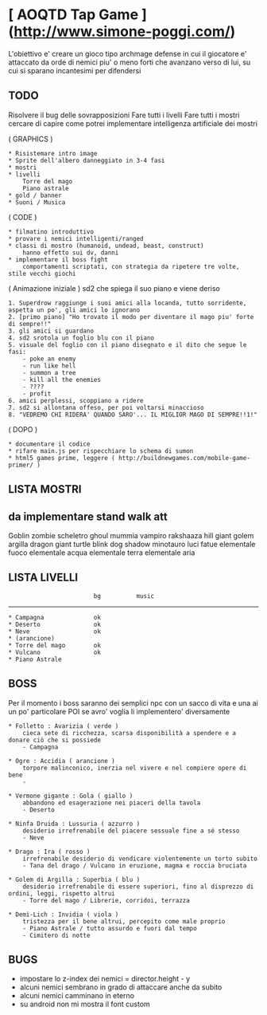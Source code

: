 # [ AOQTD Tap Game ] (http://www.simone-poggi.com/)

L'obiettivo e' creare un gioco tipo archmage defense in cui il giocatore e' attaccato da orde di nemici 
piu' o meno forti che avanzano verso di lui, su cui si sparano incantesimi per difendersi

## TODO

Risolvere il bug delle sovrapposizioni
Fare tutti i livelli
Fare tutti i mostri
cercare di capire come potrei implementare intelligenza artificiale dei mostri

( GRAPHICS )

    * Risistemare intro image
	* Sprite dell'albero danneggiato in 3-4 fasi
	* mostri
	* livelli
		Torre del mago
		Piano astrale
	* gold / banner
	* Suoni / Musica

( CODE )

	* filmatino introduttivo
	* provare i nemici intelligenti/ranged
	* classi di mostro (humanoid, undead, beast, construct)
		hanno effetto sui dv, danni
	* implementare il boss fight
		comportamenti scriptati, con strategia da ripetere tre volte, stile vecchi giochi	

( Animazione iniziale )
	sd2 che spiega il suo piano e viene deriso
	
	1. Superdrow raggiunge i suoi amici alla locanda, tutto sorridente, aspetta un po', gli amici lo ignorano
	2. [primo piano] "Ho trovato il modo per diventare il mago piu' forte di sempre!!"
	3. gli amici si guardano
	4. sd2 srotola un foglio blu con il piano
	5. visuale del foglio con il piano disegnato e il dito che segue le fasi:
	    - poke an enemy
	    - run like hell
	    - summon a tree
	    - kill all the enemies
	    - ????
	    - profit
	6. amici perplessi, scoppiano a ridere
	7. sd2 si allontana offeso, per poi voltarsi minaccioso
	8. "VEDREMO CHI RIDERA' QUANDO SARO'... IL MIGLIOR MAGO DI SEMPRE!!1!"

( DOPO )

	* documentare il codice
	* rifare main.js per rispecchiare lo schema di sumon
	* html5 games prime, leggere ( http://buildnewgames.com/mobile-game-primer/ )


## LISTA MOSTRI

da implementare
					stand	walk	att
---------------------------------------
Goblin
zombie
scheletro
ghoul
mummia
vampiro
rakshaaza
hill giant
golem argilla
dragon 
giant turtle
blink dog
shadow
minotauro
luci fatue
elementale fuoco
elementale acqua
elementale terra
elementale aria

## LISTA LIVELLI
							bg			music
----
	* Campagna				ok
	* Deserto				ok
	* Neve					ok
	* (arancione)			
	* Torre del mago		ok
	* Vulcano				ok
	* Piano Astrale			

## BOSS	

Per il momento i boss saranno dei semplici npc con un sacco di vita e una ai un po' particolare
POI se avro' voglia li implementero' diversamente


    * Folletto : Avarizia ( verde )
	    cieca sete di ricchezza, scarsa disponibilità a spendere e a donare ciò che si possiede
	    - Campagna

	* Ogre : Accidia ( arancione )
        torpore malinconico, inerzia nel vivere e nel compiere opere di bene
		- 

	* Vermone gigante : Gola ( giallo )
	    abbandono ed esagerazione nei piaceri della tavola
		- Deserto

	* Ninfa Druida : Lussuria ( azzurro )
		desiderio irrefrenabile del piacere sessuale fine a sé stesso
		- Neve	

	* Drago : Ira ( rosso )
		irrefrenabile desiderio di vendicare violentemente un torto subito
		- Tana del drago / Vulcano in eruzione, magma e roccia bruciata

	* Golem di Argilla : Superbia ( blu )
		desiderio irrefrenabile di essere superiori, fino al disprezzo di ordini, leggi, rispetto altrui
		- Torre del mago / Librerie, corridoi, terrazza

	* Demi-Lich : Invidia ( viola )
		tristezza per il bene altrui, percepito come male proprio
		- Piano Astrale / tutto assurdo e fuori dal tempo
		- Cimitero di notte


		

## BUGS

* impostare lo z-index dei nemici = director.height - y
* alcuni nemici sembrano in grado di attaccare anche da subito
* alcuni nemici camminano in eterno
* su android non mi mostra il font custom